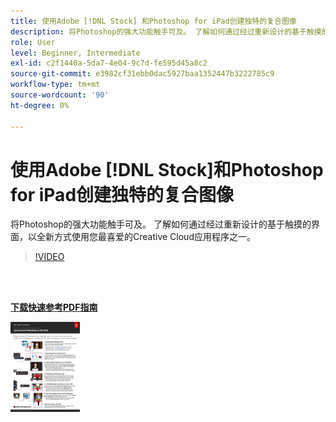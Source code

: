 ```yaml
---
title: 使用Adobe [!DNL Stock] 和Photoshop for iPad创建独特的复合图像
description: 将Photoshop的强大功能触手可及。 了解如何通过经过重新设计的基于触摸的界面，以全新方式使用您最喜爱的Creative Cloud应用程序之一
role: User
level: Beginner, Intermediate
exl-id: c2f1440a-5da7-4e04-9c7d-fe595d45a8c2
source-git-commit: e3982cf31ebb0dac5927baa1352447b3222785c9
workflow-type: tm+mt
source-wordcount: '90'
ht-degree: 0%

---
```


# 使用Adobe [!DNL Stock]和Photoshop for iPad创建独特的复合图像

将Photoshop的强大功能触手可及。 了解如何通过经过重新设计的基于触摸的界面，以全新方式使用您最喜爱的Creative Cloud应用程序之一。

>[!VIDEO](https://video.tv.adobe.com/v/331004?hidetitle=true)

<br> 

[**下载快速参考PDF指南**](../quick-reference/GettoknowPhotoshopontheiPad.pdf)

[![快速参考指南第一页的图像](assets/GettoknowPhotoshopontheiPadPage1.png)](../quick-reference/GettoknowPhotoshopontheiPad.pdf)
